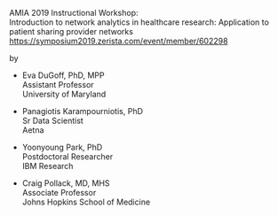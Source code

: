 AMIA 2019 Instructional Workshop: <br>
Introduction to network analytics in healthcare research: Application to patient sharing provider networks https://symposium2019.zerista.com/event/member/602298

 by <br>
- Eva DuGoff, PhD, MPP <br>
Assistant Professor <br>
University of Maryland <br>

- Panagiotis Karampourniotis, PhD <br>
Sr Data Scientist <br>
Aetna <br>

- Yoonyoung Park, PhD <br>
Postdoctoral Researcher <br>
IBM Research <br>

- Craig Pollack, MD, MHS <br>
Associate Professor <br>
Johns Hopkins School of Medicine <br>

